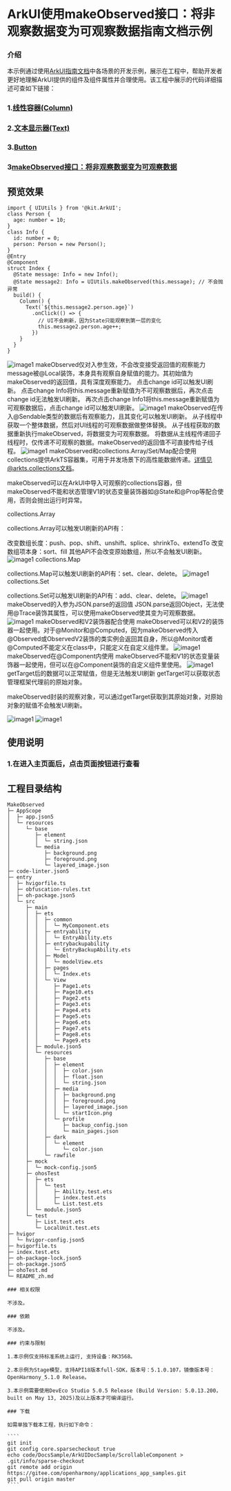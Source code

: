 # ArkUI使用makeObserved接口：将非观察数据变为可观察数据指南文档示例

### 介绍

本示例通过使用[ArkUI指南文档](https://docs.openharmony.cn/pages/v6.0/zh-cn/application-dev/ui/state-management/arkts-basic-syntax-overview.md)中各场景的开发示例，展示在工程中，帮助开发者更好地理解ArkUI提供的组件及组件属性并合理使用。该工程中展示的代码详细描述可查如下链接：

### 1.[线性容器(Column)](https://docs.openharmony.cn/pages/v4.1/zh-cn/application-dev/reference/apis-arkui/arkui-ts/ts-container-column.md)

### 2.[文本显示器(Text)](https://docs.openharmony.cn/pages/v5.1/en/application-dev/reference/apis-arkui/arkui-ts/ts-basic-components-text.md)

### 3.[Button](https://docs.openharmony.cn/pages/v4.1/zh-cn/application-dev/reference/apis-arkui/arkui-ts/ts-basic-components-button.md)

### 3[makeObserved接口：将非观察数据变为可观察数据](https://docs.openharmony.cn/pages/v6.0/zh-cn/application-dev/ui/state-management/arkts-new-makeObserved.md)

## 预览效果

```
import { UIUtils } from '@kit.ArkUI';
class Person {
  age: number = 10;
}
class Info {
  id: number = 0;
  person: Person = new Person();
}
@Entry
@Component
struct Index {
  @State message: Info = new Info();
  @State message2: Info = UIUtils.makeObserved(this.message); // 不会抛异常
  build() {
    Column() {
      Text(`${this.message2.person.age}`)
        .onClick(() => {
          // UI不会刷新，因为State只能观察到第一层的变化
          this.message2.person.age++;
        })
    }
  }
}
```
![image1](E:\MakeObserved\screenshots\device\image1.jpeg)
makeObserved仅对入参生效，不会改变接受返回值的观察能力
message被@Local装饰，本身具有观察自身赋值的能力。其初始值为makeObserved的返回值，具有深度观察能力。
点击change id可以触发UI刷新。
点击change Info将this.message重新赋值为不可观察数据后，再次点击change id无法触发UI刷新。
再次点击change Info1将this.message重新赋值为可观察数据后，点击change id可以触发UI刷新。
![image1](E:\MakeObserved\screenshots\device\image2.jpeg)
makeObserved在传入@Sendable类型的数据后有观察能力，且其变化可以触发UI刷新。
从子线程中获取一个整体数据，然后对UI线程的可观察数据做整体替换。
从子线程获取的数据重新执行makeObserved，将数据变为可观察数据。
将数据从主线程传递回子线程时，仅传递不可观察的数据。makeObserved的返回值不可直接传给子线程。
![image1](E:\MakeObserved\screenshots\device\image3.jpeg)
makeObserved和collections.Array/Set/Map配合使用
collections提供ArkTS容器集，可用于并发场景下的高性能数据传递。详情见@arkts.collections文档。

makeObserved可以在ArkUI中导入可观察的collections容器，但makeObserved不能和状态管理V1的状态变量装饰器如@State和@Prop等配合使用，否则会抛出运行时异常。

collections.Array

collections.Array可以触发UI刷新的API有：

改变数组长度：push、pop、shift、unshift、splice、shrinkTo、extendTo
改变数组项本身：sort、fill
其他API不会改变原始数组，所以不会触发UI刷新。
![image1](E:\MakeObserved\screenshots\device\image4.jpeg)
collections.Map

collections.Map可以触发UI刷新的API有：set、clear、delete。
![image1](E:\MakeObserved\screenshots\device\image5.jpeg)
collections.Set

collections.Set可以触发UI刷新的API有：add、clear、delete。
![image1](E:\MakeObserved\screenshots\device\image6.jpeg)
makeObserved的入参为JSON.parse的返回值
JSON.parse返回Object，无法使用@Trace装饰其属性，可以使用makeObserved使其变为可观察数据。
![image1](E:\MakeObserved\screenshots\device\image7.jpeg)
makeObserved和V2装饰器配合使用
makeObserved可以和V2的装饰器一起使用。对于@Monitor和@Computed，因为makeObserved传入@Observed或ObservedV2装饰的类实例会返回其自身，所以@Monitor或者@Computed不能定义在class中，只能定义在自定义组件里。
![image1](E:\MakeObserved\screenshots\device\image8.jpeg)
makeObserved在@Component内使用
makeObserved不能和V1的状态变量装饰器一起使用，但可以在@Component装饰的自定义组件里使用。
![image1](E:\MakeObserved\screenshots\device\image9.jpeg)getTarget后的数据可以正常赋值，但是无法触发UI刷新
getTarget可以获取状态管理框架代理前的原始对象。

makeObserved封装的观察对象，可以通过getTarget获取到其原始对象，对原始对象的赋值不会触发UI刷新。

![image1](E:\MakeObserved\screenshots\device\image10.jpeg)
![image1](E:\MakeObserved\screenshots\device\image11.jpeg)
## 使用说明

### 1.在进入主页面后，点击页面按钮进行查看

## 工程目录结构



```
MakeObserved
├─ AppScope
│  ├─ app.json5
│  └─ resources
│     └─ base
│        ├─ element
│        │  └─ string.json
│        └─ media
│           ├─ background.png
│           ├─ foreground.png
│           └─ layered_image.json
├─ code-linter.json5
├─ entry
│  ├─ hvigorfile.ts
│  ├─ obfuscation-rules.txt
│  ├─ oh-package.json5
│  └─ src
│     ├─ main
│     │  ├─ ets
│     │  │  ├─ common
│     │  │  │  └─ MyComponent.ets
│     │  │  ├─ entryability
│     │  │  │  └─ EntryAbility.ets
│     │  │  ├─ entrybackupability
│     │  │  │  └─ EntryBackupAbility.ets
│     │  │  ├─ Model
│     │  │  │  └─ modelView.ets
│     │  │  ├─ pages
│     │  │  │  └─ Index.ets
│     │  │  └─ View
│     │  │     ├─ Page1.ets
│     │  │     ├─ Page10.ets
│     │  │     ├─ Page2.ets
│     │  │     ├─ Page3.ets
│     │  │     ├─ Page4.ets
│     │  │     ├─ Page5.ets
│     │  │     ├─ Page6.ets
│     │  │     ├─ Page7.ets
│     │  │     ├─ Page8.ets
│     │  │     └─ Page9.ets
│     │  ├─ module.json5
│     │  └─ resources
│     │     ├─ base
│     │     │  ├─ element
│     │     │  │  ├─ color.json
│     │     │  │  ├─ float.json
│     │     │  │  └─ string.json
│     │     │  ├─ media
│     │     │  │  ├─ background.png
│     │     │  │  ├─ foreground.png
│     │     │  │  ├─ layered_image.json
│     │     │  │  └─ startIcon.png
│     │     │  └─ profile
│     │     │     ├─ backup_config.json
│     │     │     └─ main_pages.json
│     │     ├─ dark
│     │     │  └─ element
│     │     │     └─ color.json
│     │     └─ rawfile
│     ├─ mock
│     │  └─ mock-config.json5
│     ├─ ohosTest
│     │  ├─ ets
│     │  │  └─ test
│     │  │     ├─ Ability.test.ets
│     │  │     ├─ index.test.ets
│     │  │     └─ List.test.ets
│     │  └─ module.json5
│     └─ test
│        ├─ List.test.ets
│        └─ LocalUnit.test.ets
├─ hvigor
│  └─ hvigor-config.json5
├─ hvigorfile.ts
├─ index.test.ets
├─ oh-package-lock.json5
├─ oh-package.json5
├─ ohoTest.md
└─ README_zh.md

```

`````
### 相关权限

不涉及。

### 依赖

不涉及。

### 约束与限制

1.本示例仅支持标准系统上运行, 支持设备：RK3568。

2.本示例为Stage模型，支持API18版本full-SDK，版本号：5.1.0.107，镜像版本号：OpenHarmony_5.1.0 Release。

3.本示例需要使用DevEco Studio 5.0.5 Release (Build Version: 5.0.13.200， built on May 13, 2025)及以上版本才可编译运行。

### 下载

如需单独下载本工程，执行如下命令：

````
git init
git config core.sparsecheckout true
echo code/DocsSample/ArkUIDocSample/ScrollableComponent > .git/info/sparse-checkout
git remote add origin https://gitee.com/openharmony/applications_app_samples.git
git pull origin master
````
`````